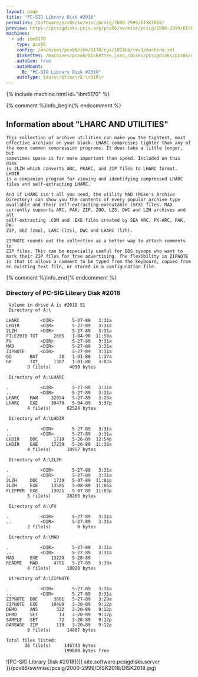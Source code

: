 ```yaml
---
layout: page
title: "PC-SIG Library Disk #2018"
permalink: /software/pcx86/sw/misc/pcsig/2000-2999/DISK2018/
preview: https://pcsigdisks.pcjs.org/pcx86/sw/misc/pcsig/2000-2999/DISK2018/DISK2018.jpg
machines:
  - id: ibm5170
    type: pcx86
    config: /machines/pcx86/ibm/5170/cga/1024kb/rev3/machine.xml
    diskettes: /machines/pcx86/diskettes.json,/disks/pcsigdisks/pcx86/diskettes.json
    autoGen: true
    autoMount:
      B: "PC-SIG Library Disk #2018"
    autoType: $date\r$time\rB:\rDIR\r
---
```


{% include machine.html id="ibm5170" %}

{% comment %}info_begin{% endcomment %}

## Information about "LHARC AND UTILITIES"

    This collection of archive utilities can make you the tightest, most
    effective archiver on your block. LHARC compresses tighter than any of
    the more common compression programs. It does take a little longer, but
    sometimes space is far more important than speed. Included on this disk
    is 2LZH which converts ARC, PKARC, and ZIP files to LHARC format. LHDIR
    is a companion program for viewing and identifying compressed LHARC
    files and self-extracting LHARC.
    
    And if LHARC isn't all you need, the utility MAD (Mike's Archive
    Directory) can show you the contents of every popular archive type
    available and their self-extracting-executable (SFX) files. MAD
    currently supports ARC, PAK, ZIP, ZOO, LZS, DWC and LZH archives and all
    self-extracting .COM and .EXE files created by SEA ARC, PK-ARC, PAK, PK-
    ZIP, SEZ (zoo), LARC (lzs), DWC and LHARC (lzh).
    
    ZIPNOTE rounds out the collection as a better way to attach comments to
    ZIP files. This can be especially useful for BBS sysops who want to
    mark their ZIP files for free advertising. The flexibility in ZIPNOTE
    is that it allows a comment to be typed from the keyboard, copied from
    an existing text file, or stored in a configuration file.
{% comment %}info_end{% endcomment %}


### Directory of PC-SIG Library Disk #2018

     Volume in drive A is #2018 S1
     Directory of A:\

    LHARC        <DIR>       5-27-89   3:31a
    LHDIR        <DIR>       5-27-89   3:31a
    2LZH         <DIR>       5-27-89   3:31a
    FILE2018 TXT      2665   1-04-90  11:58a
    FV           <DIR>       5-27-89   3:31a
    MAD          <DIR>       5-27-89   3:31a
    ZIPNOTE      <DIR>       5-27-89   3:31a
    GO       BAT        38   1-01-80   1:37a
    GO       TXT      1387   1-01-80   3:02a
            9 file(s)       4090 bytes

     Directory of A:\LHARC

    .            <DIR>       5-27-89   3:31a
    ..           <DIR>       5-27-89   3:31a
    LHARC    MAN     32054   5-27-89   3:28a
    LHARC    EXE     30470   5-04-89   3:37p
            4 file(s)      62524 bytes

     Directory of A:\LHDIR

    .            <DIR>       5-27-89   3:31a
    ..           <DIR>       5-27-89   3:31a
    LHDIR    DOC      1718   5-26-89  12:54p
    LHDIR    EXE     17239   5-26-89  11:38a
            4 file(s)      18957 bytes

     Directory of A:\2LZH

    .            <DIR>       5-27-89   3:31a
    ..           <DIR>       5-27-89   3:31a
    2LZH     DOC      1739   5-07-89  11:01p
    2LZH     EXE     13505   5-08-89  11:06a
    FLIPPER  EXE     13021   5-07-89  11:03p
            5 file(s)      28265 bytes

     Directory of A:\FV

    .            <DIR>       5-27-89   3:31a
    ..           <DIR>       5-27-89   3:31a
            2 file(s)          0 bytes

     Directory of A:\MAD

    .            <DIR>       5-27-89   3:31a
    ..           <DIR>       5-27-89   3:31a
    MAD      EXE     13229   5-28-89
    README   MAD      4791   5-27-89   3:30a
            4 file(s)      18020 bytes

     Directory of A:\ZIPNOTE

    .            <DIR>       5-27-89   3:31a
    ..           <DIR>       5-27-89   3:31a
    ZIPNOTE  DOC      3881   5-27-89   3:29a
    ZIPNOTE  EXE     10480   3-20-89   9:12p
    DEMO     ANS       322   3-20-89   9:12p
    DEMO     SET        13   3-20-89   9:12p
    SAMPLE   SET        72   3-20-89   9:12p
    GARBAGE  ZIP       119   3-20-89   9:12p
            8 file(s)      14887 bytes

    Total files listed:
           36 file(s)     146743 bytes
                          199680 bytes free

![PC-SIG Library Disk #2018]({{ site.software.pcsigdisks.server }}/pcx86/sw/misc/pcsig/2000-2999/DISK2018/DISK2018.jpg)
